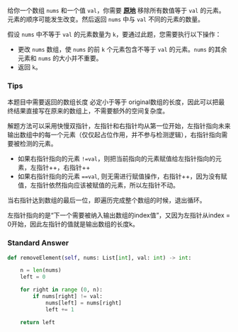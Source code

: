 给你一个数组 `nums` 和一个值 `val`，你需要 **[原地](https://baike.baidu.com/item/%E5%8E%9F%E5%9C%B0%E7%AE%97%E6%B3%95)** 移除所有数值等于 `val` 的元素。元素的顺序可能发生改变。然后返回 `nums` 中与 `val` 不同的元素的数量。

假设 `nums` 中不等于 `val` 的元素数量为 `k`，要通过此题，您需要执行以下操作：

* 更改 `nums` 数组，使 `nums` 的前 `k` 个元素包含不等于 `val` 的元素。`nums` 的其余元素和 `nums` 的大小并不重要。
* 返回 `k`。

### Tips

本题目中需要返回的数组长度 必定小于等于 original数组的长度，因此可以把最终结果直接写在原来的数组上，不需要额外的空间复杂度。

解题方法可以采用快慢双指针，左指针和右指针均从第一位开始，左指针指向未来输出数组中的每一个元素（仅仅起占位作用，并不参与检测逻辑），右指针指向需要被检测的元素。

- 如果右指针指向的元素 `!=val`，则把当前指向的元素赋值给左指针指向的元素，左指针++，右指针++
- 如果右指针指向的元素 `==val`, 则无需进行赋值操作，右指针++，因为没有赋值，左指针依然指向应该被赋值的元素，所以左指针不动。

当右指针达到数组的最后一位，即遍历完成整个数组的时候，退出循环。

左指针指向的是“下一个需要被纳入输出数组的index值”，又因为左指针从index = 0开始，因此左指针的值就是输出数组的长度k。

### Standard Answer

```python
def removeElement(self, nums: List[int], val: int) -> int:

    n = len(nums)
    left = 0

    for right in range (0, n):
        if nums[right] != val:
            nums[left] = nums[right]
            left += 1

    return left
```
